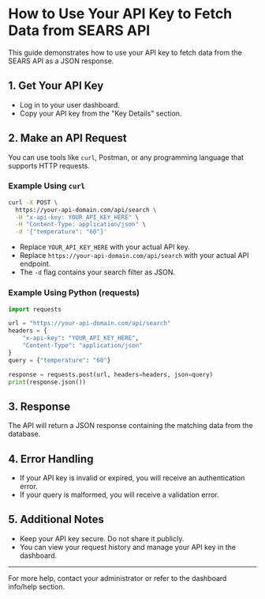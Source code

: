 # How to Use Your API Key to Fetch Data from SEARS API

This guide demonstrates how to use your API key to fetch data from the SEARS API as a JSON response.

## 1. Get Your API Key
- Log in to your user dashboard.
- Copy your API key from the "Key Details" section.

## 2. Make an API Request
You can use tools like `curl`, Postman, or any programming language that supports HTTP requests.

### Example Using `curl`
```bash
curl -X POST \
  https://your-api-domain.com/api/search \
  -H "x-api-key: YOUR_API_KEY_HERE" \
  -H "Content-Type: application/json" \
  -d '{"temperature": "60"}'
```

- Replace `YOUR_API_KEY_HERE` with your actual API key.
- Replace `https://your-api-domain.com/api/search` with your actual API endpoint.
- The `-d` flag contains your search filter as JSON.

### Example Using Python (requests)
```python
import requests

url = "https://your-api-domain.com/api/search"
headers = {
    "x-api-key": "YOUR_API_KEY_HERE",
    "Content-Type": "application/json"
}
query = {"temperature": "60"}

response = requests.post(url, headers=headers, json=query)
print(response.json())
```

## 3. Response
The API will return a JSON response containing the matching data from the database.

## 4. Error Handling
- If your API key is invalid or expired, you will receive an authentication error.
- If your query is malformed, you will receive a validation error.

## 5. Additional Notes
- Keep your API key secure. Do not share it publicly.
- You can view your request history and manage your API key in the dashboard.

---
For more help, contact your administrator or refer to the dashboard info/help section.
